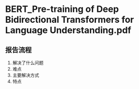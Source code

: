 # BERT_Pre-training of Deep Bidirectional Transformers for Language Understanding.pdf

## 报告流程

1. 解决了什么问题
2. 难点
3. 主要解决方式
4. 特点


